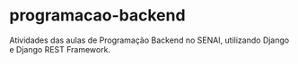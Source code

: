 # programacao-backend
Atividades das aulas de Programação Backend no SENAI, utilizando Django e Django REST Framework.
